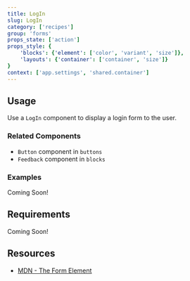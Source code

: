 ```yaml
---
title: LogIn
slug: LogIn
category: ['recipes']
group: 'forms'
props_state: ['action']
props_style: {
	'blocks': {'element': ['color', 'variant', 'size']},
	'layouts': {'container': ['container', 'size']}
}
context: ['app.settings', 'shared.container']
---
```


## Usage

Use a `LogIn` component to display a login form to the user.

### Related Components

- `Button` component in `buttons`
- `Feedback` component in `blocks`

### Examples

<p class="feedback:prose status:default bg:default:100 variant:bare emoji:default">Coming Soon!</p>

## Requirements

<p class="feedback:prose status:default bg:default:100 variant:bare emoji:default">Coming Soon!</p>

## Resources

- [MDN - The Form Element](https://developer.mozilla.org/en-US/docs/Web/HTML/Element/form)
